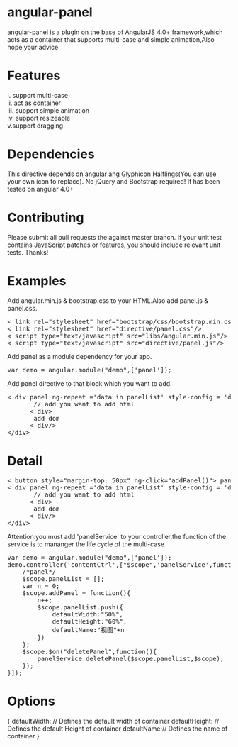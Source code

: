 # angular-panel
angular-panel is a plugin on the base of AngularJS 4.0+ framework,which acts as a container that supports multi-case and simple animation,Also hope your advice

# Features
i.  support multi-case<br/>
ii. act as container<br/>
iii. support simple animation<br/>
iv. support resizeable<br/>
v.support dragging<br/>

# Dependencies
This directive depends on angular ang Glyphicon Halflings(You can use your own icon to replace). No jQuery and Bootstrap required! It has been tested on angular 4.0+

# Contributing
Please submit all pull requests the against master branch. If your unit test contains JavaScript patches or features, you should include relevant unit tests. Thanks!

# Examples

Add angular.min.js & bootstrap.css to your HTML.Also add panel.js & panel.css.
<div class='highlight highlight-text-html-basic'>
<pre>
&lt link rel="stylesheet" href="bootstrap/css/bootstrap.min.css"/&gt
&lt link rel="stylesheet" href="directive/panel.css"/&gt
&lt script type="text/javascript" src="libs/angular.min.js"/&gt
&lt script type="text/javascript" src="directive/panel.js"/&gt
</pre>
</div>

Add panel as a module dependency for your app.
<div class='highlight highlight-text-html-basic'>
<pre>
var demo = angular.module("demo",['panel']);
</pre>
</div>

Add panel directive to that block which you want to add.
<div class='highlight highlight-text-html-basic'>
<pre>
&lt div panel ng-repeat ='data in panelList' style-config = 'data'&gt
       // add you want to add html
      &lt div&gt
       add dom
      &lt div/&gt
&lt/div&gt
</pre>
</div>

# Detail
<div class='highlight highlight-text-html-basic'>
<pre>
&lt button style="margin-top: 50px" ng-click="addPanel()"&gt panelAdd &lt/button&gt
&lt div panel ng-repeat ='data in panelList' style-config = 'data'&gt
       // add you want to add html
      &lt div&gt
       add dom
      &lt div/&gt
&lt/div&gt
</pre>
</div>
Attention:you must add 'panelService' to your controller,the function of the service is to mananger the life cycle of the multi-case
<div class='highlight highlight-text-html-basic'>
<pre>
var demo = angular.module("demo",['panel']);
demo.controller('contentCtrl',["$scope",'panelService',function($scope,panelService){
    /*panel*/
    $scope.panelList = [];
    var n = 0;
    $scope.addPanel = function(){
        n++;
        $scope.panelList.push({
            defaultWidth:"50%",
            defaultHeight:"60%",
            defaultName:"视图"+n
        })
    };
    $scope.$on("deletePanel",function(){
        panelService.deletePanel($scope.panelList,$scope);
    });
}]);
</pre>
</div>

# Options
{
  defaultWidth:  // Defines the default width of container
  defaultHeight:  // Defines the default Height of container
  defaultName:// Defines the name of container
}
